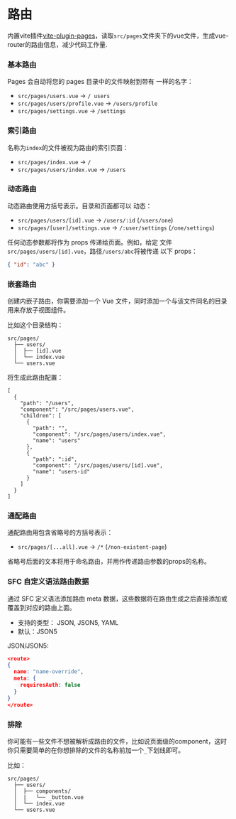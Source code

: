 # 路由

内置vite插件[vite-plugin-pages](https://github.com/hannoeru/vite-plugin-pages)，读取`src/pages`文件夹下的vue文件，生成vue-router的路由信息，减少代码工作量.

### 基本路由

Pages 会自动将您的 pages 目录中的文件映射到带有
一样的名字：

-  `src/pages/users.vue` -> `/ users`
-  `src/pages/users/profile.vue` -> `/users/profile`
-  `src/pages/settings.vue` -> `/settings`

### 索引路由

名称为`index`的文件被视为路由的索引页面：

-  `src/pages/index.vue` -> `/`
-  `src/pages/users/index.vue` -> `/users`

### 动态路由

动态路由使用方括号表示。目录和页面都可以
动态：

-  `src/pages/users/[id].vue` -> `/users/:id` (`/users/one`)
-  `src/pages/[user]/settings.vue` -> `/:user/settings` (`/one/settings`)

任何动态参数都将作为 props 传递给页面。例如，给定
文件`src/pages/users/[id].vue`，路径`/users/abc`将被传递
以下 props：

```json
{ "id": "abc" }
```

### 嵌套路由

创建内嵌子路由，你需要添加一个 Vue 文件，同时添加一个与该文件同名的目录用来存放子视图组件。

比如这个目录结构：

```
src/pages/
  ├── users/
  │  ├── [id].vue
  │  └── index.vue
  └── users.vue
```

将生成此路由配置：

```json5
[
  {
    "path": "/users",
    "component": "/src/pages/users.vue",
    "children": [
      {
        "path": "",
        "component": "/src/pages/users/index.vue",
        "name": "users"
      },
      {
        "path": ":id",
        "component": "/src/pages/users/[id].vue",
        "name": "users-id"
      }
    ]
  }
]
```

### 通配路由

通配路由用包含省略号的方括号表示：

-  `src/pages/[...all].vue` -> `/*` (`/non-existent-page`)

省略号后面的文本将用于命名路由，并用作传递路由参数的props的名称。

### SFC 自定义语法路由数据

通过 SFC 定义语法添加路由 meta 数据，这些数据将在路由生成之后直接添加或覆盖到对应的路由上面。

- 支持的类型： JSON, JSON5, YAML
- 默认：JSON5

JSON/JSON5:

```json
<route>
{
  name: "name-override",
  meta: {
    requiresAuth: false
  }
}
</route>
```

### 排除

你可能有一些文件不想被解析成路由的文件，比如说页面级的component，这时你只需要简单的在你想排除的文件的名称前加一个`_`下划线即可。

比如：

```
src/pages/
  ├── users/
  │  ├── components/
  │  |   └── _button.vue
  │  └── index.vue
  └── users.vue
```
